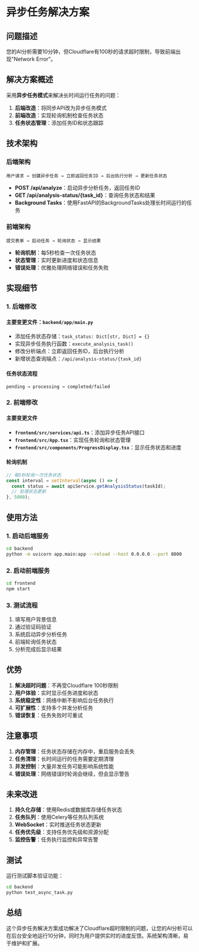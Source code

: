 # 异步任务解决方案

## 问题描述

您的AI分析需要10分钟，但Cloudflare有100秒的请求超时限制，导致前端出现"Network Error"。

## 解决方案概述

采用**异步任务模式**来解决长时间运行任务的问题：

1. **后端改造**：将同步API改为异步任务模式
2. **前端改造**：实现轮询机制检查任务状态
3. **任务状态管理**：添加任务ID和状态跟踪

## 技术架构

### 后端架构

```
用户请求 → 创建异步任务 → 立即返回任务ID → 后台执行分析 → 更新任务状态
```

- **POST /api/analyze**：启动异步分析任务，返回任务ID
- **GET /api/analysis-status/{task_id}**：查询任务状态和结果
- **Background Tasks**：使用FastAPI的BackgroundTasks处理长时间运行的任务

### 前端架构

```
提交表单 → 启动任务 → 轮询状态 → 显示结果
```

- **轮询机制**：每5秒检查一次任务状态
- **状态管理**：实时更新进度和状态信息
- **错误处理**：优雅处理网络错误和任务失败

## 实现细节

### 1. 后端修改

#### 主要变更文件：`backend/app/main.py`

- 添加任务状态存储：`task_status: Dict[str, Dict] = {}`
- 实现异步任务执行函数：`execute_analysis_task()`
- 修改分析端点：立即返回任务ID，后台执行分析
- 新增状态查询端点：`/api/analysis-status/{task_id}`

#### 任务状态流程

```
pending → processing → completed/failed
```

### 2. 前端修改

#### 主要变更文件

- **`frontend/src/services/api.ts`**：添加异步任务API接口
- **`frontend/src/App.tsx`**：实现任务轮询和状态管理
- **`frontend/src/components/ProgressDisplay.tsx`**：显示任务状态和进度

#### 轮询机制

```typescript
// 每5秒轮询一次任务状态
const interval = setInterval(async () => {
  const status = await apiService.getAnalysisStatus(taskId);
  // 处理状态更新
}, 5000);
```

## 使用方法

### 1. 启动后端服务

```bash
cd backend
python -m uvicorn app.main:app --reload --host 0.0.0.0 --port 8000
```

### 2. 启动前端服务

```bash
cd frontend
npm start
```

### 3. 测试流程

1. 填写用户背景信息
2. 通过验证码验证
3. 系统启动异步分析任务
4. 前端轮询任务状态
5. 分析完成后显示结果

## 优势

1. **解决超时问题**：不再受Cloudflare 100秒限制
2. **用户体验**：实时显示任务进度和状态
3. **系统稳定性**：网络中断不影响后台任务执行
4. **可扩展性**：支持多个并发分析任务
5. **错误恢复**：任务失败时可重试

## 注意事项

1. **内存管理**：任务状态存储在内存中，重启服务会丢失
2. **任务清理**：长时间运行的任务需要定期清理
3. **并发控制**：大量并发任务可能影响系统性能
4. **错误处理**：网络错误时轮询会继续，但会显示警告

## 未来改进

1. **持久化存储**：使用Redis或数据库存储任务状态
2. **任务队列**：使用Celery等任务队列系统
3. **WebSocket**：实时推送任务状态更新
4. **任务优先级**：支持任务优先级和资源分配
5. **监控告警**：任务执行监控和异常告警

## 测试

运行测试脚本验证功能：

```bash
cd backend
python test_async_task.py
```

## 总结

这个异步任务解决方案成功解决了Cloudflare超时限制的问题，让您的AI分析可以在后台安全地运行10分钟，同时为用户提供实时的进度反馈。系统架构清晰，易于维护和扩展。
